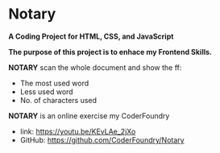 # Notary
**A Coding Project for HTML, CSS, and JavaScript**

**The purpose of this project is to enhace my Frontend Skills.**

**NOTARY** scan the whole document and show the ff:
- The most used word
- Less used word
- No. of characters used
 
**NOTARY** is an online exercise my CoderFoundry
  - link: https://youtu.be/KEvLAe_2jXo
  - GitHub: https://github.com/CoderFoundry/Notary
